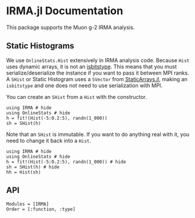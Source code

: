 # IRMA.jl Documentation

This package supports the Muon g-2 IRMA analysis.

## Static Histograms

We use `OnlineStats.Hist` extensively in IRMA analysis code. Because `Hist` uses dynamic arrays, it is not an [isbitstype](https://docs.julialang.org/en/v1/base/base/#Base.isbitstype). This means that you must serialize/deserialize the instance if you want to pass it between MPI ranks. A `SHist` or Static Histogram uses a `SVector` from [StaticArrays.jl](https://github.com/JuliaArrays/StaticArrays.jl), making an `isbitstype` and one does not need to use serialization with MPI.

You can create an `SHist` from a `Hist` with the constructor.

```@example
using IRMA # hide
using OnlineStats # hide
h = fit!(Hist(-5:0.2:5), randn(1_000))
sh = SHist(h)
```

Note that an `SHist` is immutable. If you want to do anything real with it, you need to change it back into a `Hist`.

```@example
using IRMA # hide
using OnlineStats # hide
h = fit!(Hist(-5:0.2:5), randn(1_000)) # hide
sh = SHist(h) # hide
hh = Hist(sh)
```

## API

```@autodocs
Modules = [IRMA]
Order = [:function, :type]
```